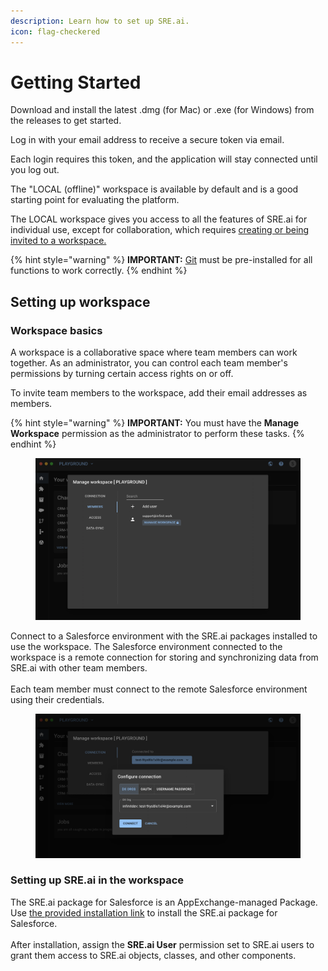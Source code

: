```yaml
---
description: Learn how to set up SRE.ai.
icon: flag-checkered
---
```


# Getting Started

Download and install the latest .dmg (for Mac) or .exe (for Windows) from the releases to get started.

Log in with your email address to receive a secure token via email.

Each login requires this token, and the application will stay connected until you log out.

The "LOCAL (offline)" workspace is available by default and is a good starting point for evaluating the platform.

The LOCAL workspace gives you access to all the features of SRE.ai for individual use, except for collaboration, which requires [creating or being invited to a workspace.](quickstart.md#setting-up-workspace)

{% hint style="warning" %}
**IMPORTANT:** [Git](https://git-scm.com/downloads) must be pre-installed for all functions to work correctly.
{% endhint %}

## Setting up workspace

### Workspace basics

A workspace is a collaborative space where team members can work together. As an administrator, you can control each team member's permissions by turning certain access rights on or off.

To invite team members to the workspace, add their email addresses as members.

{% hint style="warning" %}
**IMPORTANT:** You must have the **Manage Workspace** permission as the administrator to perform these tasks.
{% endhint %}

<figure><img src=".gitbook/assets/image (16).png" alt=""><figcaption></figcaption></figure>

Connect to a Salesforce environment with the SRE.ai packages installed to use the workspace. The Salesforce environment connected to the workspace is a remote connection for storing and synchronizing data from SRE.ai with other team members.\
\
Each team member must connect to the remote Salesforce environment using their credentials.

<figure><img src=".gitbook/assets/image (17).png" alt=""><figcaption></figcaption></figure>

### Setting up SRE.ai in the workspace

The SRE.ai package for Salesforce is an AppExchange-managed Package. Use [the provided installation link](https://login.salesforce.com/packaging/installPackage.apexp?p0=04tHr000001WlGqIAK) to install the SRE.ai package for Salesforce.\
\
After installation, assign the **SRE.ai User** permission set to SRE.ai users to grant them access to SRE.ai objects, classes, and other components.

